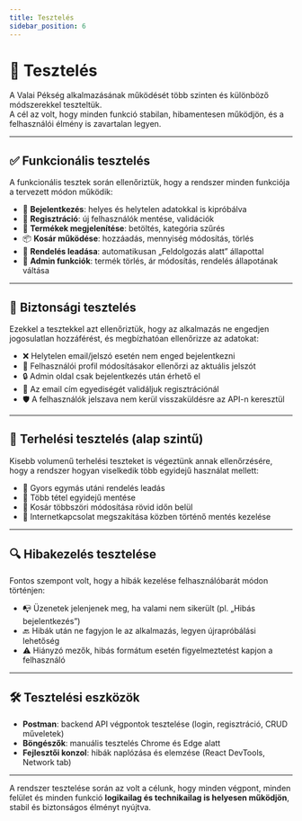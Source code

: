 ```yaml
---
title: Tesztelés
sidebar_position: 6
---
```


# 🧪 Tesztelés

A Valai Pékség alkalmazásának működését több szinten és különböző módszerekkel teszteltük.  
A cél az volt, hogy minden funkció stabilan, hibamentesen működjön, és a felhasználói élmény is zavartalan legyen.

---

## ✅ Funkcionális tesztelés

A funkcionális tesztek során ellenőriztük, hogy a rendszer minden funkciója a tervezett módon működik:

- 🔐 **Bejelentkezés**: helyes és helytelen adatokkal is kipróbálva
- 📝 **Regisztráció**: új felhasználók mentése, validációk
- 🛒 **Termékek megjelenítése**: betöltés, kategória szűrés
- 📦 **Kosár működése**: hozzáadás, mennyiség módosítás, törlés
- 🧾 **Rendelés leadása**: automatikusan „Feldolgozás alatt” állapottal
- 🧠 **Admin funkciók**: termék törlés, ár módosítás, rendelés állapotának váltása

---

## 🔐 Biztonsági tesztelés

Ezekkel a tesztekkel azt ellenőriztük, hogy az alkalmazás ne engedjen jogosulatlan hozzáférést, és megbízhatóan ellenőrizze az adatokat:

- ❌ Helytelen email/jelszó esetén nem enged bejelentkezni
- 🔐 Felhasználói profil módosításakor ellenőrzi az aktuális jelszót
- 🔒 Admin oldal csak bejelentkezés után érhető el
- 📧 Az email cím egyediségét validáljuk regisztrációnál
- 🛡️ A felhasználók jelszava nem kerül visszaküldésre az API-n keresztül

---

## 🚀 Terhelési tesztelés (alap szintű)

Kisebb volumenű terhelési teszteket is végeztünk annak ellenőrzésére, hogy a rendszer hogyan viselkedik több egyidejű használat mellett:

- 🔄 Gyors egymás utáni rendelés leadás
- 🧾 Több tétel egyidejű mentése
- 💾 Kosár többszöri módosítása rövid időn belül
- 📶 Internetkapcsolat megszakítása közben történő mentés kezelése

---

## 🔍 Hibakezelés tesztelése

Fontos szempont volt, hogy a hibák kezelése felhasználóbarát módon történjen:

- 📭 Üzenetek jelenjenek meg, ha valami nem sikerült (pl. „Hibás bejelentkezés”)
- 🔙 Hibák után ne fagyjon le az alkalmazás, legyen újrapróbálási lehetőség
- ⚠️ Hiányzó mezők, hibás formátum esetén figyelmeztetést kapjon a felhasználó

---

## 🛠️ Tesztelési eszközök

- **Postman**: backend API végpontok tesztelése (login, regisztráció, CRUD műveletek)
- **Böngészők**: manuális tesztelés Chrome és Edge alatt
- **Fejlesztői konzol**: hibák naplózása és elemzése (React DevTools, Network tab)

---

A rendszer tesztelése során az volt a célunk, hogy minden végpont, minden felület és minden funkció **logikailag és technikailag is helyesen működjön**, stabil és biztonságos élményt nyújtva.
